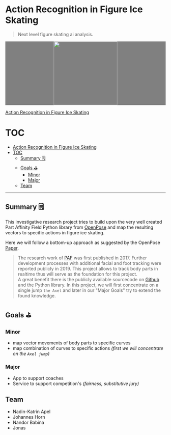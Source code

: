 # Action Recognition in Figure Ice Skating

> Next level figure skating ai analysis.

<p style="text-align:center; background-color: gray;"><img src="axel_paf.gif" width="200px"></p>

[Action Recognition in Figure Ice Skating](#action-recognition-in-figure-ice-skating)

# TOC

- [Action Recognition in Figure Ice Skating](#action-recognition-in-figure-ice-skating)
- [TOC](#toc)
  - [Summary 🗒](#summary-%f0%9f%97%92)
  - [Goals ⛳️](#goals-%e2%9b%b3%ef%b8%8f)
    - [Minor](#minor)
    - [Major](#major)
  - [Team](#team)

---

## Summary 🗒

This investigative research project tries to build upon the very well created Part Affinity Field Python library from [OpenPose](https://arxiv.org/pdf/1812.08008.pdf) and map the resulting vectors to specific actions in figure ice skating.

Here we will follow a bottom-up approach as suggested by the OpenPose [Paper](https://arxiv.org/pdf/1812.08008.pdf).

> The research work of [PAF](https://github.com/CMU-Perceptual-Computing-Lab/openpose) was first published in 2017. Further development processes with additional facial and foot tracking were reported publicly in 2019. This project allows to track body parts in realtime thus will serve as the foundation for this project.  
> A great benefit there is the publicly available sourcecode on [Github](https://github.com/CMU-Perceptual-Computing-Lab/openpose) and the Python library.
> In this project, we will first concentrate on a single jump `the Axel` and later in our "Major Goals" try to extend the found knowledge.

## Goals ⛳️

### Minor

- map vector movements of body parts to specific curves
- map combination of curves to specific actions _(first we will concentrate on the `Axel jump`)_

### Major

- App to support coaches
- Service to support competition's _(fairness, substitutive jury)_

## Team

- Nadin-Katrin Apel
- Johannes Horn
- Nandor Babina
- Jonas

